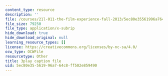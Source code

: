 ```yaml
---
content_type: resource
description: ''
file: /courses/21l-011-the-film-experience-fall-2013/5ec80e35561996a764c8ff502e859490_vtViG3o2mgg.srt
file_size: 79250
file_type: application/x-subrip
hide_download: true
hide_download_original: null
learning_resource_types: []
license: https://creativecommons.org/licenses/by-nc-sa/4.0/
ocw_type: OCWFile
resourcetype: Other
title: 3play caption file
uid: 5ec80e35-5619-96a7-64c8-ff502e859490
---
```

